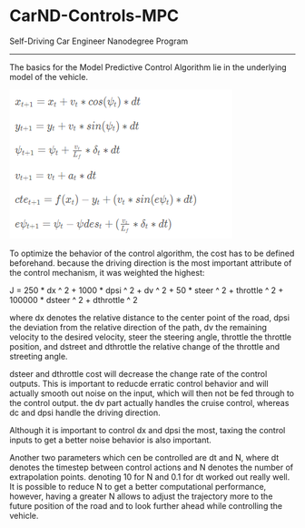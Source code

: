 # CarND-Controls-MPC
Self-Driving Car Engineer Nanodegree Program

---

The basics for the Model Predictive Control Algorithm lie in the underlying model of the vehicle.

[balance]: ./vehmodel.PNG "Vehicle Model"
![alt text][balance]

To optimize the behavior of the control algorithm, the cost has to be defined beforehand. because the driving direction is the most important attribute of the control mechanism, it was weighted the highest:

J = 250 * dx ^ 2 + 1000 * dpsi ^ 2  + dv ^ 2  + 50 * steer ^ 2 + throttle ^ 2 + 100000 * dsteer ^ 2 + dthrottle ^ 2

where dx denotes the relative distance to the center point of the road, dpsi the deviation from the relative direction of the path, dv the remaining velocity to the desired velocity, steer the steering angle, throttle the throttle position, and dstreet and dthrottle the relative change of the throttle and streeting angle.

dsteer and dthrottle cost will decrease the change rate of the control outputs. This is important to reducde erratic control behavior and will actually smooth out noise on the input, which will then not be fed through to the control output. the dv part actually handles the cruise control, whereas dc and dpsi handle the driving direction.

Although it is important to control dx and dpsi the most, taxing the control inputs to get a better noise behavior is also important.

Another two parameters which cen be controlled are dt and N, where dt denotes the timestep between control actions and N denotes the number of extrapolation points. denoting 10 for N and 0.1 for dt worked out really well. It is possible to reduce N to get a better computational performance, however, having a greater N allows to adjust the trajectory more to the future position of the road and to look further ahead while controlling the vehicle.
